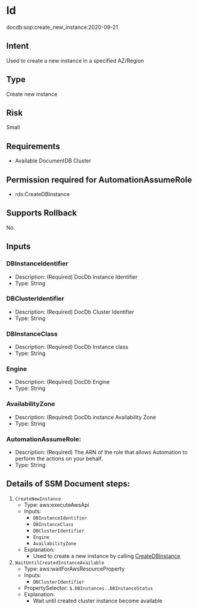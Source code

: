 # Id
docdb:sop:create_new_instance:2020-09-21

## Intent
Used to create a new instance in a specified AZ/Region

## Type
Create new instance

## Risk
Small

## Requirements
* Available DocumentDB Cluster

## Permission required for AutomationAssumeRole
* rds:CreateDBInstance

## Supports Rollback
No.

## Inputs

### DBInstanceIdentifier
  * Description: (Required) DocDb Instance Identifier
  * Type: String
### DBClusterIdentifier
  * Description: (Required) DocDb Cluster Identifier
  * Type: String
### DBInstanceClass
* Description: (Required) DocDb Instance class
* Type: String
### Engine
* Description: (Required) DocDb Engine
* Type: String
### AvailabilityZone
* Description: (Required) DocDb instance Availability Zone
* Type: String
### AutomationAssumeRole:
  * Description: (Required) The ARN of the role that allows Automation to perform the actions on your behalf.
  * Type: String

## Details of SSM Document steps:
1. `CreateNewInstance`
    * Type: aws:executeAwsApi
    * Inputs:
        * `DBInstanceIdentifier`
        * `DBInstanceClass`
        * `DBClusterIdentifier`
        * `Engine`
        * `AvailabilityZone`
    * Explanation:
        * Used to create a new instance by
          calling [CreateDBInstance](https://docs.aws.amazon.com/documentdb/latest/developerguide/API_CreateDBInstance.html)
1. `WaitUntilCreatedInstanceAvailable`
   * Type: aws:waitForAwsResourceProperty
   * Inputs:
       * `DBClusterIdentifier`
   * PropertySelector: `$.DBInstances..DBInstanceStatus`
   * Explanation:
       * Wait until created cluster instance become available
